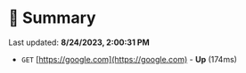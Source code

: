 # 📖 Summary
Last updated: **8/24/2023, 2:00:31 PM**

- `GET` [https://google.com](https://google.com) - **Up** (174ms)
